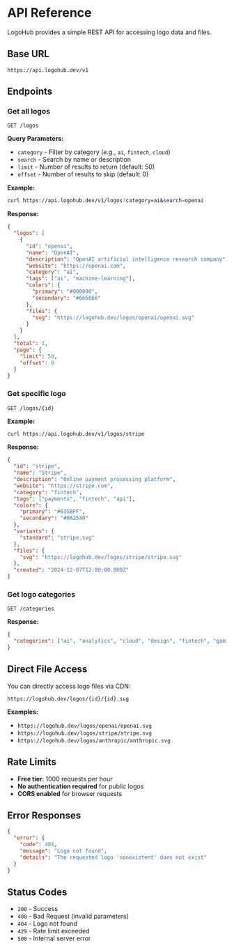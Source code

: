 # API Reference

LogoHub provides a simple REST API for accessing logo data and files.

## Base URL

```
https://api.logohub.dev/v1
```

## Endpoints

### Get all logos

```http
GET /logos
```

**Query Parameters:**

- `category` - Filter by category (e.g., `ai`, `fintech`, `cloud`)
- `search` - Search by name or description
- `limit` - Number of results to return (default: 50)
- `offset` - Number of results to skip (default: 0)

**Example:**

```bash
curl https://api.logohub.dev/v1/logos?category=ai&search=openai
```

**Response:**

```json
{
  "logos": [
    {
      "id": "openai",
      "name": "OpenAI",
      "description": "OpenAI artificial intelligence research company",
      "website": "https://openai.com",
      "category": "ai",
      "tags": ["ai", "machine-learning"],
      "colors": {
        "primary": "#000000",
        "secondary": "#666666"
      },
      "files": {
        "svg": "https://logohub.dev/logos/openai/openai.svg"
      }
    }
  ],
  "total": 1,
  "page": {
    "limit": 50,
    "offset": 0
  }
}
```

### Get specific logo

```http
GET /logos/{id}
```

**Example:**

```bash
curl https://api.logohub.dev/v1/logos/stripe
```

**Response:**

```json
{
  "id": "stripe",
  "name": "Stripe",
  "description": "Online payment processing platform",
  "website": "https://stripe.com",
  "category": "fintech",
  "tags": ["payments", "fintech", "api"],
  "colors": {
    "primary": "#635BFF",
    "secondary": "#0A2540"
  },
  "variants": {
    "standard": "stripe.svg"
  },
  "files": {
    "svg": "https://logohub.dev/logos/stripe/stripe.svg"
  },
  "created": "2024-12-07T12:00:00.000Z"
}
```

### Get logo categories

```http
GET /categories
```

**Response:**

```json
{
  "categories": ["ai", "analytics", "cloud", "design", "fintech", "gaming"]
}
```

## Direct File Access

You can directly access logo files via CDN:

```
https://logohub.dev/logos/{id}/{id}.svg
```

**Examples:**

- `https://logohub.dev/logos/openai/openai.svg`
- `https://logohub.dev/logos/stripe/stripe.svg`
- `https://logohub.dev/logos/anthropic/anthropic.svg`

## Rate Limits

- **Free tier**: 1000 requests per hour
- **No authentication required** for public logos
- **CORS enabled** for browser requests

## Error Responses

```json
{
  "error": {
    "code": 404,
    "message": "Logo not found",
    "details": "The requested logo 'nonexistent' does not exist"
  }
}
```

## Status Codes

- `200` - Success
- `400` - Bad Request (invalid parameters)
- `404` - Logo not found
- `429` - Rate limit exceeded
- `500` - Internal server error
